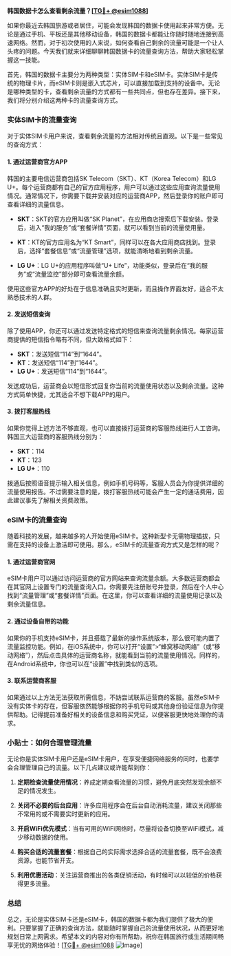 **韩国数据卡怎么查看剩余流量？[[TG💪+ @esim1088](https://t.me/s/esim1088)]**

如果你最近去韩国旅游或者居住，可能会发现韩国的数据卡使用起来非常方便。无论是通过手机、平板还是其他移动设备，韩国的数据卡都能让你随时随地连接到高速网络。然而，对于初次使用的人来说，如何查看自己剩余的流量可能是一个让人头疼的问题。今天我们就来详细聊聊韩国数据卡的流量查询方法，帮助大家轻松掌握这一技能。

首先，韩国的数据卡主要分为两种类型：实体SIM卡和eSIM卡。实体SIM卡是传统的物理卡片，而eSIM卡则是嵌入式芯片，可以直接加载到支持的设备中。无论是哪种类型的卡，查看剩余流量的方式都有一些共同点，但也存在差异。接下来，我们将分别介绍这两种卡的流量查询方式。

### 实体SIM卡的流量查询

对于实体SIM卡用户来说，查看剩余流量的方法相对传统且直观。以下是一些常见的查询方式：

#### 1. **通过运营商官方APP**
韩国的主要电信运营商包括SK Telecom（SKT）、KT（Korea Telecom）和LG U+。每个运营商都有自己的官方应用程序，用户可以通过这些应用查询流量使用情况。通常情况下，你需要下载并安装对应的运营商APP，然后登录你的账户即可查看详细的流量信息。

- **SKT**：SKT的官方应用叫做“SK Planet”，在应用商店搜索后下载安装。登录后，进入“我的服务”或“套餐详情”页面，就可以看到当前的流量使用量。
  
- **KT**：KT的官方应用名为“KT Smart”，同样可以在各大应用商店找到。登录后，选择“套餐信息”或“流量管理”选项，就能清晰地看到剩余流量。

- **LG U+**：LG U+的应用程序叫做“U+ Life”，功能类似，登录后在“我的服务”或“流量监控”部分即可查看流量余额。

使用这些官方APP的好处在于信息准确且实时更新，而且操作界面友好，适合不太熟悉技术的人群。

#### 2. **发送短信查询**
除了使用APP，你还可以通过发送特定格式的短信来查询流量剩余情况。每家运营商提供的短信指令略有不同，但大致格式如下：

- **SKT**：发送短信“114”到“1644”。
- **KT**：发送短信“114”到“1644”。
- **LG U+**：发送短信“114”到“1644”。

发送成功后，运营商会以短信形式回复你当前的流量使用状态以及剩余流量。这种方式简单快捷，尤其适合不想下载APP的用户。

#### 3. **拨打客服热线**
如果你觉得上述方法不够直观，也可以直接拨打运营商的客服热线进行人工咨询。韩国三大运营商的客服热线分别为：

- **SKT**：114
- **KT**：123
- **LG U+**：110

拨通后按照语音提示输入相关信息，例如手机号码等，客服人员会为你提供详细的流量使用报告。不过需要注意的是，拨打客服热线可能会产生一定的通话费用，因此建议事先了解相关资费政策。

### eSIM卡的流量查询

随着科技的发展，越来越多的人开始使用eSIM卡。这种新型卡无需物理插拔，只需在支持的设备上激活即可使用。那么，eSIM卡的流量查询方式又是怎样的呢？

#### 1. **通过运营商官网**
eSIM卡用户可以通过访问运营商的官方网站来查询流量余额。大多数运营商都会在其官网上设置专门的流量查询入口。你需要先注册账号并登录，然后在个人中心找到“流量管理”或“套餐详情”页面。在这里，你可以查看详细的流量使用记录以及剩余流量信息。

#### 2. **通过设备自带的功能**
如果你的手机支持eSIM卡，并且搭载了最新的操作系统版本，那么很可能内置了流量监控功能。例如，在iOS系统中，你可以打开“设置”>“蜂窝移动网络”（或“移动网络”），然后点击具体的运营商名称，就能看到当前的流量使用情况。同样的，在Android系统中，你也可以在“设置”中找到类似的选项。

#### 3. **联系运营商客服**
如果通过以上方法无法获取所需信息，不妨尝试联系运营商的客服。虽然eSIM卡没有实体卡的存在，但客服依然能够根据你的手机号码或其他身份验证信息为你提供帮助。记得提前准备好相关的设备信息和购买凭证，以便客服更快地处理你的请求。

### 小贴士：如何合理管理流量

无论你是实体SIM卡用户还是eSIM卡用户，在享受便捷网络服务的同时，也要学会合理管理自己的流量。以下几点建议或许能帮到你：

1. **定期检查流量使用情况**：养成定期查看流量的习惯，避免月底突然发现余额不足的情况发生。
   
2. **关闭不必要的后台应用**：许多应用程序会在后台自动消耗流量，建议关闭那些不常用的或不需要实时更新的应用。

3. **开启WiFi优先模式**：当有可用的WiFi网络时，尽量将设备切换至WiFi模式，减少移动数据的使用。

4. **购买合适的流量套餐**：根据自己的实际需求选择合适的流量套餐，既不会浪费资源，也能节省开支。

5. **利用优惠活动**：关注运营商推出的各类促销活动，有时候可以以较低的价格获得更多流量。

### 总结

总之，无论是实体SIM卡还是eSIM卡，韩国的数据卡都为我们提供了极大的便利。只要掌握了正确的查询方法，就能随时掌握自己的流量使用状况，从而更好地规划日常上网需求。希望本文的内容对你有所帮助，祝你在韩国旅行或生活期间畅享无忧的网络体验！[[TG💪+ @esim1088](https://t.me/s/esim1088) ![Image](https://i.postimg.cc/4NQfJmqS/Snipaste-2025-05-13-00-14-12.png)]